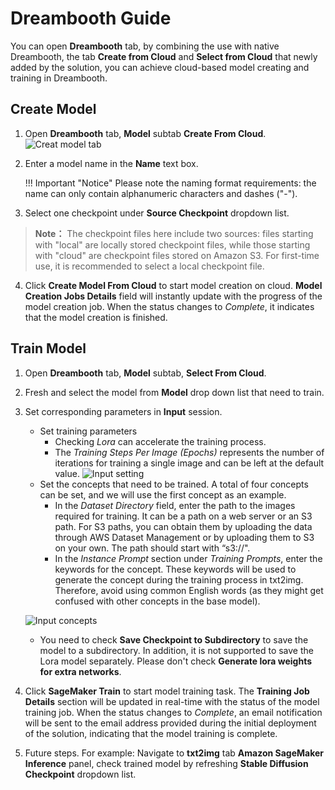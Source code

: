# Dreambooth Guide
You can open **Dreambooth** tab, by combining the use with native Dreambooth, the tab **Create from Cloud** and **Select from Cloud** that newly added by the solution, you can achieve  cloud-based model creating and training in Dreambooth.


## Create Model
1. Open **Dreambooth** tab, **Model** subtab **Create From Cloud**.
![Creat model tab](../images/open-create-model-tab.png)
2. Enter a model name in the **Name** text box.

    !!! Important "Notice"
        Please note the naming format requirements: the name can only contain alphanumeric characters and dashes ("-").

3. Select one checkpoint under **Source Checkpoint** dropdown list.
> **Note：** The checkpoint files here include two sources: files starting with "local" are locally stored checkpoint files, while those starting with "cloud" are checkpoint files stored on Amazon S3. For first-time use, it is recommended to select a local checkpoint file.

4. Click **Create Model From Cloud** to start model creation on cloud. **Model Creation Jobs Details** field will instantly update with the progress of the model creation job. When the status changes to *Complete*, it indicates that the model creation is finished.

## Train Model
1. Open **Dreambooth** tab, **Model** subtab, **Select From Cloud**.
2. Fresh and select the model from **Model** drop down list that need to train.
3. Set corresponding parameters in **Input** session.
    - Set training parameters
        - Checking *Lora* can accelerate the training process.
        - The *Training Steps Per Image (Epochs)* represents the number of iterations for training a single image and can be left at the default value.
    ![Input setting](../images/dreambooth-input-settings.png) 
    - Set the concepts that need to be trained. A total of four concepts can be set, and we will use the first concept as an example.
        - In the *Dataset Directory* field, enter the path to the images required for training. It can be a path on a web server or an S3 path. For S3 paths, you can obtain them by uploading the data through AWS Dataset Management or by uploading them to S3 on your own. The path should start with “s3://".
        - In the *Instance Prompt* section under *Training Prompts*, enter the keywords for the concept. These keywords will be used to generate the concept during the training process in txt2img. Therefore, avoid using common English words (as they might get confused with other concepts in the base model).

    ![Input concepts](../images/dreambooth-input-concepts.png) 
    
    - You need to check **Save Checkpoint to Subdirectory** to save the model to a subdirectory. In addition, it is not supported to save the Lora model separately. Please don't check **Generate lora weights for extra networks**.


4. Click **SageMaker Train** to start model training task. The **Training Job Details** section will be updated in real-time with the status of the model training job. When the status changes to *Complete*, an email notification will be sent to the email address provided during the initial deployment of the solution, indicating that the model training is complete.
5. Future steps. For example: Navigate to **txt2img** tab **Amazon SageMaker Inference** panel, check trained model by refreshing **Stable Diffusion Checkpoint** dropdown list.  





